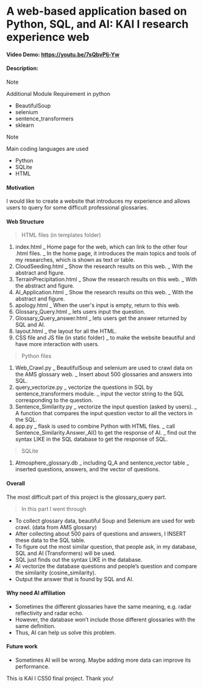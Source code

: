 # A web-based application based on Python, SQL, and AI: KAI I  research experience web
#### Video Demo:  <https://youtu.be/7sQbvPlj-Yw>
#### Description:

> [!NOTE]
> Additional Module Requirement in python
* BeautifulSoup
* selenium
* sentence_transformers
* sklearn

> [!NOTE]
> Main coding languages are used
* Python
* SQLite
* HTML

#### Motivation
I would like to create a website that introduces my experience and allows users to query for some difficult professional glossaries.

#### Web Structure
> HTML files (in templates folder)
1. index.html
   _ Home page for the web, which can link to the other four .html files.
   _ In the home page, it introduces the main topics and tools of my researches, which is shown as text or table.
2. CloudSeeding.html
   _ Show the research results on this web.
   _ With the abstract and figure.
3. TerrainPrecipitation.html
   _ Show the research results on this web.
   _ With the abstract and figure.
4. AI_Application.html
   _ Show the research results on this web.
   _ With the abstract and figure.
5. apology.html
   _ When the user's input is empty, return to this web.
6. Glossary_Query.html
   _  lets users input the question.
7. Glossary_Query_answer.html
   _  lets users get the answer returned by SQL and AI.
8. layout.html
   _ the layout for all the HTML.
9. CSS file and JS file (in static folder)
   _ to make the website beautiful and have more interaction with users. 

> Python files
1. Web_Crawl.py
   _ BeautifulSoup and selenium are used to crawl data on the AMS glossary web.
   _ Insert about 500 glossaries and answers into SQL.
2. query_vectorize.py
   _ vectorize the questions in SQL by sentence_transformers module.
   _ input the vector string to the SQL corresponding to the question.
3. Sentence_Similarity.py
   _ vectorize the input question (asked by users).
   _ A function that compares the input question vector to all the vectors in the SQL.
4. app.py
   _ flask is used to combine Python with HTML files.
   _ call Sentence_Similarity.Answer_AI() to get the response of AI.
   _ find out the syntax LIKE in the SQL database to get the response of SQL.

> SQLite
1. Atmosphere_glossary.db
   _ including Q_A and sentence_vector table
   _ inserted questions, answers, and the vector of questions.


#### Overall
The most difficult part of this project is the glossary_query part.
> In this part I went through
* To collect glossary data, beautiful Soup and Selenium are used for web crawl. (data from AMS glossary)
* After collecting about 500 pairs of questions and answers, I INSERT these data to the SQL table.
* To figure out the most similar question, that people ask, in my database, SQL and AI (Transformers) will be used.
* SQL just finds out the syntax LIKE in the database.
* AI vectorize the database questions and people’s question and compare the similarity (cosine_similarity).
* Output the answer that is found by SQL and AI.

#### Why need AI affiliation
* Sometimes the different glossaries have the same meaning, e.g. radar reflectivity and radar echo.
* However, the database won’t include those different glossaries with the same definition.
* Thus, AI can help us solve this problem.

#### Future work
* Sometimes AI will be wrong. Maybe adding more data can improve its performance.

This is KAI I CS50 final project. Thank you!
